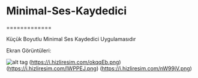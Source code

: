 # Minimal-Ses-Kaydedici
=============

<p>Küçük Boyutlu Minimal Ses Kaydedici Uygulamasıdır</p>

Ekran Görüntüleri:

![alt tag](https://i.hizliresim.com/VM88EZ.png) 
(https://i.hizliresim.com/okqqEb.png) 
(https://i.hizliresim.com/lWPPEJ.png) 
(https://i.hizliresim.com/nW99jV.png)

